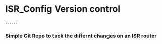 <h1>ISR_Config Version control</h1>
------


<h3>Simple Git Repo to tack the differnt changes on an ISR router</h3>
